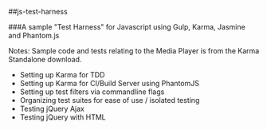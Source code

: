 ##js-test-harness

###A sample "Test Harness" for Javascript using Gulp, Karma, Jasmine and Phantom.js

Notes: Sample code and tests relating to the Media Player is from the Karma Standalone download.

- Setting up Karma for TDD
- Setting up Karma for CI/Build Server using PhantomJS
- Setting up test filters via commandline flags
- Organizing test suites for ease of use / isolated testing
- Testing jQuery Ajax
- Testing jQuery with HTML